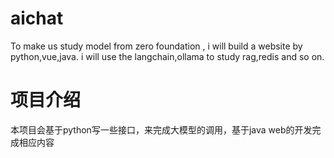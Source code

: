 # aichat
To make us study model from zero foundation , i will build a website by python,vue,java. i will use the langchain,ollama to study rag,redis and so on. 

# 项目介绍
本项目会基于python写一些接口，来完成大模型的调用，基于java web的开发完成相应内容
